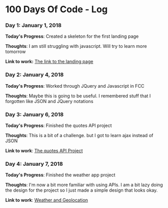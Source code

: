 # 100 Days Of Code - Log

### Day 1: January 1, 2018

**Today's Progress**: Created a skeleton for the first landing page

**Thoughts**: I am still struggling with javascript. Will try to learn more tomorrow 

**Link to work:** [The link to the landing page](https://github.com/wtekimam/landingpages.git "note: Landing page 1")

### Day 2: January 4, 2018

**Today's Progress**: Worked through JQuery and Javascript in FCC

**Thoughts**: Maybe this is going to be useful. I remembered stuff that I forgotten like JSON and JQuery notations

### Day 3: January 6, 2018

**Today's Progress**: Finished the quotes API project

**Thoughts**: This is a bit of a challenge. but I got to learn ajax instead of JSON

**Link to work**: [The quotes API Project](https://codepen.io/wtekimam/full/pWKaXr/)

### Day 4: January 7, 2018

**Today's Progress**: Finished the weather app project

**Thoughts**: I'm now a bit more familiar with using APIs. I am a bit lazy doing the design for the project so I just made a simple design that looks okay.

**Link to work**: [Weather and Geolocation](https://codepen.io/freeCodeCamp/full/wGqEga)